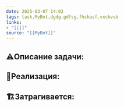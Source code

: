 ```yaml
---
date: 2025-03-07 14:03
tags: task,MyBot,dgdg,gdfsg,fhshasf,vxcbvvb
links: 
- "[[]]" 
source: "[[MyBot]]"
---
```

## ⚠️Описание задачи:


## 📝Реализация:


## 🏗Затрагивается:




